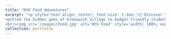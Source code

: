 ```yaml
---
title: "NYU Food Adventures"
excerpt: "<p style='text-align: center; font-size: 1.1em;'>🍴 Discover the Flavors Around NYU! 🍴</p> 
<p>From the hidden gems of Greenwich Village to budget-friendly student favorites, join us on a culinary journey through the vibrant and diverse food scene near NYU. Whether it’s comforting classics, global cuisines, or the perfect cup of coffee, there’s something for every palate. Let's explore NYC’s foodie paradise together! 🍕🍣☕</p>
<br/><img src='/images/Food.jpg' alt='NYU Food' style='width: 100%; max-width: 500px; display: block; margin: 0 auto;'>"
collection: portfolio
---
```

